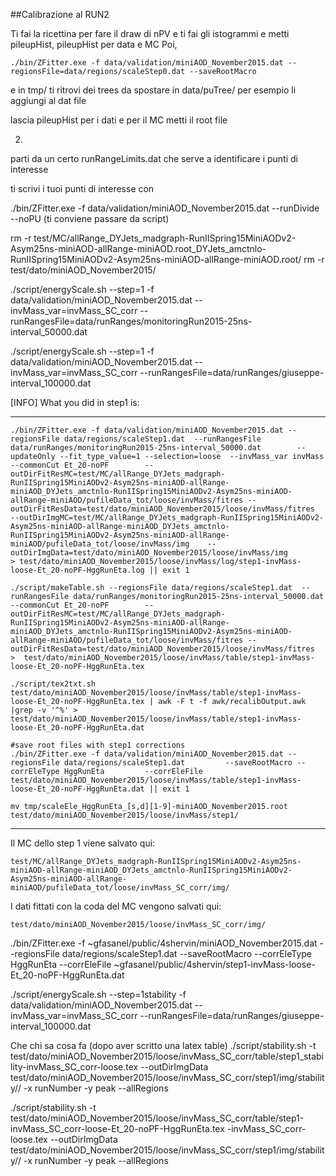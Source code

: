 ##Calibrazione al RUN2

Ti fai la ricettina per fare il draw di nPV e ti fai gli istogrammi
e metti pileupHist, pileupHist per data e MC
Poi, 

```
./bin/ZFitter.exe -f data/validation/miniAOD_November2015.dat --regionsFile=data/regions/scaleStep0.dat --saveRootMacro
```
e in tmp/ ti ritrovi dei trees da spostare in data/puTree/ per esempio li aggiungi al dat file 

lascia pileupHist per i dati e per il MC metti il root file

2)
parti da un certo runRangeLimits.dat che serve a identificare i punti di interesse

ti scrivi i tuoi punti di interesse con

./bin/ZFitter.exe -f data/validation/miniAOD_November2015.dat --runDivide --noPU (ti conviene passare da script)

rm -r test/MC/allRange_DYJets_madgraph-RunIISpring15MiniAODv2-Asym25ns-miniAOD-allRange-miniAOD.root_DYJets_amctnlo-RunIISpring15MiniAODv2-Asym25ns-miniAOD-allRange-miniAOD.root/
rm -r test/dato/miniAOD_November2015/

./script/energyScale.sh --step=1 -f data/validation/miniAOD_November2015.dat --invMass_var=invMass_SC_corr --runRangesFile=data/runRanges/monitoringRun2015-25ns-interval_50000.dat

./script/energyScale.sh --step=1 -f data/validation/miniAOD_November2015.dat --invMass_var=invMass_SC_corr --runRangesFile=data/runRanges/giuseppe-interval_100000.dat

[INFO] What you did in step1 is:

******************************************************************************
	./bin/ZFitter.exe -f data/validation/miniAOD_November2015.dat --regionsFile data/regions/scaleStep1.dat  --runRangesFile data/runRanges/monitoringRun2015-25ns-interval_50000.dat  	     --updateOnly --fit_type_value=1 --selection=loose  --invMass_var invMass --commonCut Et_20-noPF 	    --outDirFitResMC=test/MC/allRange_DYJets_madgraph-RunIISpring15MiniAODv2-Asym25ns-miniAOD-allRange-miniAOD_DYJets_amctnlo-RunIISpring15MiniAODv2-Asym25ns-miniAOD-allRange-miniAOD/pufileData_tot/loose/invMass/fitres --outDirFitResData=test/dato/miniAOD_November2015/loose/invMass/fitres 	    --outDirImgMC=test/MC/allRange_DYJets_madgraph-RunIISpring15MiniAODv2-Asym25ns-miniAOD-allRange-miniAOD_DYJets_amctnlo-RunIISpring15MiniAODv2-Asym25ns-miniAOD-allRange-miniAOD/pufileData_tot/loose/invMass/img    --outDirImgData=test/dato/miniAOD_November2015/loose/invMass/img 	    > test/dato/miniAOD_November2015/loose/invMass/log/step1-invMass-loose-Et_20-noPF-HggRunEta.log || exit 1
	
	./script/makeTable.sh --regionsFile data/regions/scaleStep1.dat  --runRangesFile data/runRanges/monitoringRun2015-25ns-interval_50000.dat --commonCut Et_20-noPF 	    --outDirFitResMC=test/MC/allRange_DYJets_madgraph-RunIISpring15MiniAODv2-Asym25ns-miniAOD-allRange-miniAOD_DYJets_amctnlo-RunIISpring15MiniAODv2-Asym25ns-miniAOD-allRange-miniAOD/pufileData_tot/loose/invMass/fitres --outDirFitResData=test/dato/miniAOD_November2015/loose/invMass/fitres 	    >  test/dato/miniAOD_November2015/loose/invMass/table/step1-invMass-loose-Et_20-noPF-HggRunEta.tex
	
	./script/tex2txt.sh test/dato/miniAOD_November2015/loose/invMass/table/step1-invMass-loose-Et_20-noPF-HggRunEta.tex | awk -F t -f awk/recalibOutput.awk |grep -v '^%' > test/dato/miniAOD_November2015/loose/invMass/table/step1-invMass-loose-Et_20-noPF-HggRunEta.dat
	
	#save root files with step1 corrections
	./bin/ZFitter.exe -f data/validation/miniAOD_November2015.dat --regionsFile data/regions/scaleStep1.dat   	    --saveRootMacro --corrEleType HggRunEta 	    --corrEleFile test/dato/miniAOD_November2015/loose/invMass/table/step1-invMass-loose-Et_20-noPF-HggRunEta.dat || exit 1
	
	mv tmp/scaleEle_HggRunEta_[s,d][1-9]-miniAOD_November2015.root test/dato/miniAOD_November2015/loose/invMass/step1/
******************************************************************************
Il MC dello step 1 viene salvato qui:
```
test/MC/allRange_DYJets_madgraph-RunIISpring15MiniAODv2-Asym25ns-miniAOD-allRange-miniAOD_DYJets_amctnlo-RunIISpring15MiniAODv2-Asym25ns-miniAOD-allRange-miniAOD/pufileData_tot/loose/invMass_SC_corr/img/
```

I dati fittati con la coda del MC vengono salvati qui:
```
test/dato/miniAOD_November2015/loose/invMass_SC_corr/img/
```
./bin/ZFitter.exe -f ~gfasanel/public/4shervin/miniAOD_November2015.dat --regionsFile data/regions/scaleStep1.dat   	    --saveRootMacro --corrEleType HggRunEta 	    --corrEleFile ~gfasanel/public/4shervin/step1-invMass-loose-Et_20-noPF-HggRunEta.dat 

./script/energyScale.sh --step=1stability -f data/validation/miniAOD_November2015.dat --invMass_var=invMass_SC_corr --runRangesFile=data/runRanges/giuseppe-interval_100000.dat

Che chi sa cosa fa (dopo aver scritto una latex table)
./script/stability.sh -t  test/dato/miniAOD_November2015/loose/invMass_SC_corr/table/step1_stability-invMass_SC_corr-loose.tex --outDirImgData test/dato/miniAOD_November2015/loose/invMass_SC_corr/step1/img/stability// -x runNumber -y peak --allRegions

./script/stability.sh -t  test/dato/miniAOD_November2015/loose/invMass_SC_corr/table/step1-invMass_SC_corr-loose-Et_20-noPF-HggRunEta.tex -invMass_SC_corr-loose.tex --outDirImgData test/dato/miniAOD_November2015/loose/invMass_SC_corr/step1/img/stability// -x runNumber -y peak --allRegions
